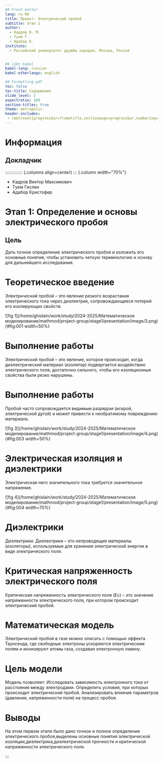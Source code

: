 ```yaml
---
## Front matter
lang: ru-RU
title: Проект: Электрический пробой
subtitle: Этап 1
author:
  - Кадров В. М.
  - Tуем Г.
  - Адабор К.
institute:
  - Российский университет дружбы народов, Москва, Россия
  

## i18n babel
babel-lang: russian
babel-otherlangs: english

## Formatting pdf
toc: false
toc-title: Содержание
slide_level: 2
aspectratio: 169
section-titles: true
theme: metropolis
header-includes:
 - \metroset{progressbar=frametitle,sectionpage=progressbar,numbering=fraction}
---
```


# Информация

## Докладчик 

:::::::::::::: {.columns align=center}
::: {.column width="70%"}

  * Кадров Виктор Максимович 
  * Tуем Гислен 
  * Адабор Кристофер



# Этап 1:  Определение и основы электрического пробоя

## Цель

Дать точное определение электрического пробоя и изложить его основные понятия, чтобы установить четкую терминологию и основу для дальнейшего исследования.


# Теоретическое введение

Электрический пробой – это явление резкого возрастания электрического тока через диэлектрик, сопровождающееся потерей его изолирующих свойств. 

![fig 1](/home/ghislain/work/study/2024-2025/Математическое моделирование/mathmod/project-group/stage1/presentation/image/3.png){#fig:001 width=50%}


# Выполнение работы

Электрический пробой – это явление, которое происходит, когда диэлектрический материал (изолятор) подвергается воздействию электрического поля, достаточно сильного, чтобы его изоляционные свойства были резко нарушены.


# Выполнение работы

Пробой часто сопровождается видимым разрядом (искрой, электрической дугой) и может привести к необратимому повреждению материала.

![fig 3](/home/ghislain/work/study/2024-2025/Математическое моделирование/mathmod/project-group/stage1/presentation/image/4.png){#fig:003 width=50%}


# Электрическая изоляция и диэлектрики

Электрическая него значительного тока требуется значительное напряжение.

![fig 4](/home/ghislain/work/study/2024-2025/Математическое моделирование/mathmod/project-group/stage1/presentation/image/5.png){#fig:004 width=70%}

# Диэлектрики
Диэлектрики: Диэлектрики – это непроводящие материалы (изоляторы), используемые для хранения электрической энергии в виде электрического поля.


# Критическая напряженность электрического поля

Критическая напряженность электрического поля (Ec) – это значение напряженности электрического поля, при котором происходит электрический пробой.


# Математическая модель

Электрический пробой в газе можно описать с помощью эффекта Таунсенда, где свободные электроны ускоряются электрическим полем и ионизируют атомы газа, создавая электронную лавину. 

# Цель модели

Модель позволяет:
Исследовать зависимость электронного тока от расстояния между электродами.
Определить условия, при которых происходит электрический пробой.
Анализировать влияние параметров (давления, напряженности поля) на процесс пробоя.

# Выводы

 На этом первом этапе было дано точное и полное определение электрического пробоя,выделены основные понятия электрической изоляции,диэлектрика,диэлектрической прочности и критической напряженности электрического поля.

:::

